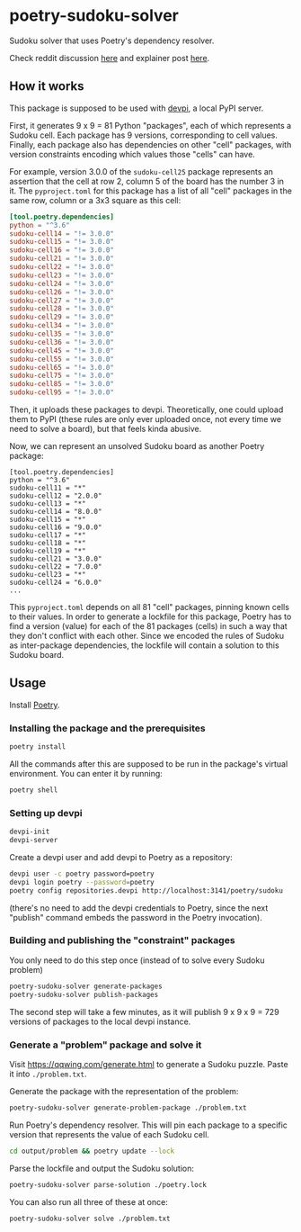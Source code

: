 # poetry-sudoku-solver

Sudoku solver that uses Poetry's dependency resolver.

Check reddit discussion [here](https://www.reddit.com/r/Python/comments/v7tazh/solving_sudoku_with_poetrys_dependency_resolver/) and explainer post [here](https://www.splitgraph.com/blog/poetry-dependency-resolver-sudoku).

## How it works

This package is supposed to be used with [devpi](https://github.com/devpi/devpi), a local PyPI server.

First, it generates 9 x 9 = 81 Python "packages", each of which represents
a Sudoku cell. Each package has 9 versions, corresponding to cell values.
Finally, each package also has dependencies on other "cell" packages, with
version constraints encoding which values those "cells" can have.

For example, version 3.0.0 of the `sudoku-cell25` package represents an
assertion that the cell at row 2, column 5 of the board has the number 3
in it. The `pyproject.toml` for this package has a list of all "cell" 
packages  in the same row, column or a 3x3 square as this cell:

```toml
[tool.poetry.dependencies]
python = "^3.6"
sudoku-cell14 = "!= 3.0.0"
sudoku-cell15 = "!= 3.0.0"
sudoku-cell16 = "!= 3.0.0"
sudoku-cell21 = "!= 3.0.0"
sudoku-cell22 = "!= 3.0.0"
sudoku-cell23 = "!= 3.0.0"
sudoku-cell24 = "!= 3.0.0"
sudoku-cell26 = "!= 3.0.0"
sudoku-cell27 = "!= 3.0.0"
sudoku-cell28 = "!= 3.0.0"
sudoku-cell29 = "!= 3.0.0"
sudoku-cell34 = "!= 3.0.0"
sudoku-cell35 = "!= 3.0.0"
sudoku-cell36 = "!= 3.0.0"
sudoku-cell45 = "!= 3.0.0"
sudoku-cell55 = "!= 3.0.0"
sudoku-cell65 = "!= 3.0.0"
sudoku-cell75 = "!= 3.0.0"
sudoku-cell85 = "!= 3.0.0"
sudoku-cell95 = "!= 3.0.0"
```

Then, it uploads these packages to devpi. Theoretically, one could upload
them to PyPI (these rules are only ever uploaded once, not every time we
need to solve a board), but that feels kinda abusive.

Now, we can represent an unsolved Sudoku board as another Poetry package:

```
[tool.poetry.dependencies]
python = "^3.6"
sudoku-cell11 = "*"
sudoku-cell12 = "2.0.0"
sudoku-cell13 = "*"
sudoku-cell14 = "8.0.0"
sudoku-cell15 = "*"
sudoku-cell16 = "9.0.0"
sudoku-cell17 = "*"
sudoku-cell18 = "*"
sudoku-cell19 = "*"
sudoku-cell21 = "3.0.0"
sudoku-cell22 = "7.0.0"
sudoku-cell23 = "*"
sudoku-cell24 = "6.0.0"
...
```

This `pyproject.toml` depends on all 81 "cell" packages, pinning known
cells to their values. In order to generate a lockfile for this package,
Poetry has to find a version (value) for each of the 81 packages (cells)
in such a way that they don't conflict with each other. Since we encoded
the rules of Sudoku as inter-package dependencies, the lockfile will
contain a solution to this Sudoku board.

## Usage

Install [Poetry](https://python-poetry.org/docs/#installation).

### Installing the package and the prerequisites

```bash
poetry install
```

All the commands after this are supposed to be run in the package's virtual
environment. You can enter it by running:

```bash
poetry shell
```

### Setting up devpi

```bash
devpi-init
devpi-server
```

Create a devpi user and add devpi to Poetry as a repository:

```bash
devpi user -c poetry password=poetry
devpi login poetry --password=poetry
poetry config repositories.devpi http://localhost:3141/poetry/sudoku
```

(there's no need to add the devpi credentials to Poetry, since the next 
"publish" command embeds the password in the Poetry invocation).

### Building and publishing the "constraint" packages

You only need to do this step once (instead of to solve every Sudoku problem)

```bash
poetry-sudoku-solver generate-packages
poetry-sudoku-solver publish-packages
```

The second step will take a few minutes, as it will publish 9 x 9 x 9 = 729
versions of packages to the local devpi instance.

### Generate a "problem" package and solve it

Visit https://qqwing.com/generate.html to generate a Sudoku puzzle. Paste it
into `./problem.txt`.

Generate the package with the representation of the problem:

```bash
poetry-sudoku-solver generate-problem-package ./problem.txt
```

Run Poetry's dependency resolver. This will pin each package to a specific
version that represents the value of each Sudoku cell.

```bash
cd output/problem && poetry update --lock
```

Parse the lockfile and output the Sudoku solution:

```bash
poetry-sudoku-solver parse-solution ./poetry.lock
```

You can also run all three of these at once:

```bash
poetry-sudoku-solver solve ./problem.txt
```
